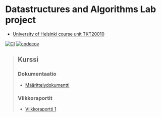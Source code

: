 # Datastructures and Algorithms Lab project

* [University of Helsinki course unit TKT20010](https://studies.helsinki.fi/courses/course-unit/otm-3d27dcc5-f7b5-4eec-b5db-53217aee3918/TKT20010)

[![CI](https://github.com/joonas-somero/tiratiivistys/actions/workflows/main.yaml/badge.svg)](https://github.com/joonas-somero/tiratiivistys/actions/workflows/main.yaml)
[![codecov](https://codecov.io/gh/joonas-somero/tiratiivistys/graph/badge.svg?token=ES3YTXJVHD)](https://codecov.io/gh/joonas-somero/tiratiivistys)


> ## Kurssi
>
> ### Dokumentaatio
>
> * [Määrittelydokumentti](.course/maarittelydokumentti.md)
>
>
> ### Viikkoraportit
>
> * [Viikkoraportti 1](.course/viikkoraportti1.md)

